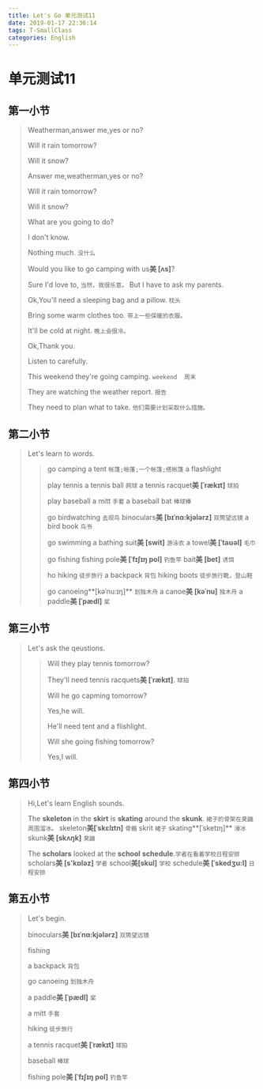 ```yaml
---
title: Let's Go 单元测试11
date: 2019-01-17 22:36:14
tags: T-SmallClass
categories: English
---
```


# 单元测试11

## 第一小节

> Weatherman,answer me,yes or no?
> 
> Will it rain tomorrow?
> 
> Will it snow?
> 
> Answer me,weatherman,yes or no?
> 
> Will it rain tomorrow?
> 
> Will  it snow?
> 
> What are you going to do?
> 
> I don't know.
> 
> Nothing much. `没什么`
> 
> Would you like to go camping with us**美 [ʌs]**?
> 
> Sure I'd love to, `当然，我很乐意。`
> But I have to ask my parents.
> 
> Ok,You'll need a sleeping bag and a pillow. `枕头`
> 
> Bring some warm clothes too. `带上一些保暖的衣服。`
> 
> It'll be cold at night. `晚上会很冷。`
> 
> Ok,Thank you.
> 
> Listen to carefully.
> 
> This weekend they're going camping. `weekend  周末`
> 
> They are watching the weather report. `报告`
> 
> They need to plan what to take. `他们需要计划采取什么措施。`

## 第二小节

> Let's learn to words.
> 
> > go camping
> > a tent `帐篷;帐蓬;一个帐篷;搭帐篷`
> > a flashlight
> > 
> > play tennis
> > a tennis ball `网球`
> > a tennis racquet**美 [ˈrækɪt]** `球拍` 
> > 
> > play baseball
> > a mitt `手套`
> > a baseball bat `棒球棒`
> > 
> > go birdwatching `去观鸟`
> > binoculars**美 [bɪˈnɑ:kjələrz]** `双筒望远镜`
> > a bird book `鸟书`
> > 
> > go swimming
> > a bathing suit**美 [swit]** `游泳衣`
> > a towel**美 [ˈtaʊəl]** `毛巾`
> > 
> > go fishing
> > fishing pole**美 [ˈfɪʃɪŋ pol]** `钓鱼竿`
> > bait**美 [bet]** `诱饵`
> > 
> > ho hiking `徒步旅行`
> > a backpack `背包`
> > hiking boots `徒步旅行靴，登山鞋`
> > 
> > go canoeing**[kəˈnu:ɪŋ]** `划独木舟`
> > a canoe**美 [kəˈnu]** `独木舟`
> > a paddle**美 [ˈpædl]** `桨`

## 第三小节


> Let's ask the qeustions.
> 
> > Will they play tennis tomorrow?
> > 
> > They'll need tennis racquets**美 [ˈrækɪt]**. `球拍`
> > 
> > Will he go capming tomorrow?
> > 
> > Yes,he will.
> > 
> > He'll need tent and a flishlight.
> > 
> > Will she going fishing tomorrow?
> > 
> > Yes,I will.


## 第四小节

> Hi,Let's learn English sounds.
> 
> The **skeleton** in the **skirt** is **skating** around the **skunk**. `裙子的骨架在臭鼬周围溜冰。`
> skeleton**美[ˈskɛlɪtn]** `骨骼`
> skrit `裙子`
> skating**[ˈsketɪŋ]** `滑冰`
> skunk**美 [skʌŋk]** `臭鼬`
> 
> The **scholars** looked at the **school** **schedule**.`学者在看着学校日程安排`
> scholars**美 [s'kɒləz]** `学者`
> school**美[skul]** `学校`
> schedule**美 [ˈskedʒu:l]** `日程安排`

## 第五小节

> Let's begin.
> 
> binoculars**美 [bɪˈnɑ:kjələrz]** `双筒望远镜`
> 
> fishing
> 
> a  backpack `背包`
> 
> go canoeing `划独木舟`
> 
> a paddle**美 [ˈpædl]** `桨`
> 
> a mitt `手套`
> 
> hiking `徒步旅行`
> 
> a tennis racquet**美 [ˈrækɪt]** `球拍` 
> 
> baseball `棒球`
> 
> fishing pole**美 [ˈfɪʃɪŋ pol]** `钓鱼竿`
